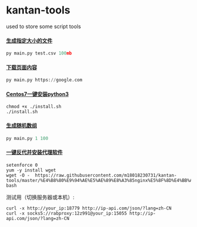# kantan-tools
used to store some script tools

#### [生成指定大小的文件](https://github.com/m18018230731/kantan-tools/tree/master/%E7%94%9F%E6%88%90%E6%8C%87%E5%AE%9A%E5%A4%A7%E5%B0%8F%E7%9A%84%E6%96%87%E4%BB%B6)
```python
py main.py test.csv 100mb
```

#### [下载页面内容](https://github.com/m18018230731/kantan-tools/tree/master/%E4%B8%8B%E8%BD%BD%E9%A1%B5%E9%9D%A2%E5%86%85%E5%AE%B9)
```python
py main.py https://google.com
```

#### [Centos7一键安装python3](https://github.com/m18018230731/kantan-tools/tree/master/Centos7%E4%B8%80%E9%94%AE%E5%AE%89%E8%A3%85python3)
```linux
chmod +x ./install.sh
./install.sh
```

#### [生成随机数组](https://github.com/m18018230731/kantan-tools/tree/master/%E7%94%9F%E6%88%90%E9%9A%8F%E6%9C%BA%E6%95%B0%E7%BB%84)
```python
py main.py 1 100
```

#### [一键反代并安装代理软件](https://github.com/m18018230731/kantan-tools/tree/master/%E4%B8%80%E9%94%AE%E5%AE%89%E8%A3%85nginx%E5%8F%8D%E4%BB%A3steam%20%E5%B9%B6%E5%AE%89%E8%A3%85socks%E5%92%8Chttp%E4%BB%A3%E7%90%86)
```linux
setenforce 0
yum -y install wget
wget -O -  https://raw.githubusercontent.com/m18018230731/kantan-tools/master/%E4%B8%80%E9%94%AE%E5%AE%89%E8%A3%85nginx%E5%8F%8D%E4%BB%A3steam%20%E5%B9%B6%E5%AE%89%E8%A3%85socks%E5%92%8Chttp%E4%BB%A3%E7%90%86/oneclick.sh| bash
```
测试用（切换服务器或本机）:
```linux
curl -x http://your_ip:18779 http://ip-api.com/json/?lang=zh-CN
curl -x socks5://rabproxy:12z991@your_ip:15055 http://ip-api.com/json/?lang=zh-CN
```
